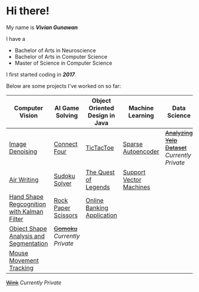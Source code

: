 # Hi there! 

My name is ***Vivian Gunawan***

I have a 
- Bachelor of Arts in Neuroscience 
- Bachelor of Arts in Computer Science
- Master of Science in Computer Science

I first started coding in ***2017***.

Below are some projects I've worked on so far:

Computer Vision | AI Game Solving | Object Oriented Design in Java | Machine Learning | Data Science | Web Applicaton
--------------- | --------------- | ------------------------------ | ---------------- | ------------ | --------------
[Image Denoising](https://github.com/VivianGunawan/ImageDenoising) | [Connect Four](https://github.com/VivianGunawan/ConnectFour ) | [TicTacToe](https://github.com/VivianGunawan/TicTacToeOOP)| [Sparse Autoencoder](https://github.com/VivianGunawan/Sparse-Autoencoder) | [~~Analyzing Yelp Dataset~~]() *Currently Private* |[Food Friends](https://github.com/VivianGunawan/FoodFriends) 
[Air Writing](https://github.com/VivianGunawan/Air-Writing) | [Sudoku Solver](https://github.com/VivianGunawan/SudokuSolver) | [The Quest of Legends](https://github.com/VivianGunawan/TheQuestOfLegends) | [Support Vector Machines](https://github.com/VivianGunawan/SupportVectorMachine)
[Hand Shape Regcognition with Kalman Filter](https://github.com/VivianGunawan/KalmanFilter) | [Rock Paper Scissors](https://github.com/VivianGunawan/RockPaperScissors)|[Online Banking Application](https://github.com/VivianGunawan/Bank)|
[Object Shape Analysis and Segmentation](https://github.com/VivianGunawan/ObjectSegmentation)| [~~Gomoku~~](https://github.com/VivianGunawan/Gomoku) *Currently Private*
[Mouse Movement Tracking](https://github.com/VivianGunawan/ComputerVisionToSupportNeuroscience) |
[~~Wink~~]() *Currently Private*

  



